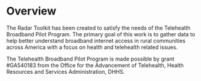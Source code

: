 # Overview

The Radar Toolkit has been created to satisfy the needs of the Telehealth Broadband Pilot Program. The primary goal of this work is to gather data to help better understand broadband internet access in rural communities across America with a focus on health and telehealth related issues.

The Telehealth Broadband Pilot Program is made possible by grant #GA540183 from the Office for the Advancement of Telehealth, Health Resources and Services Administration, DHHS.

